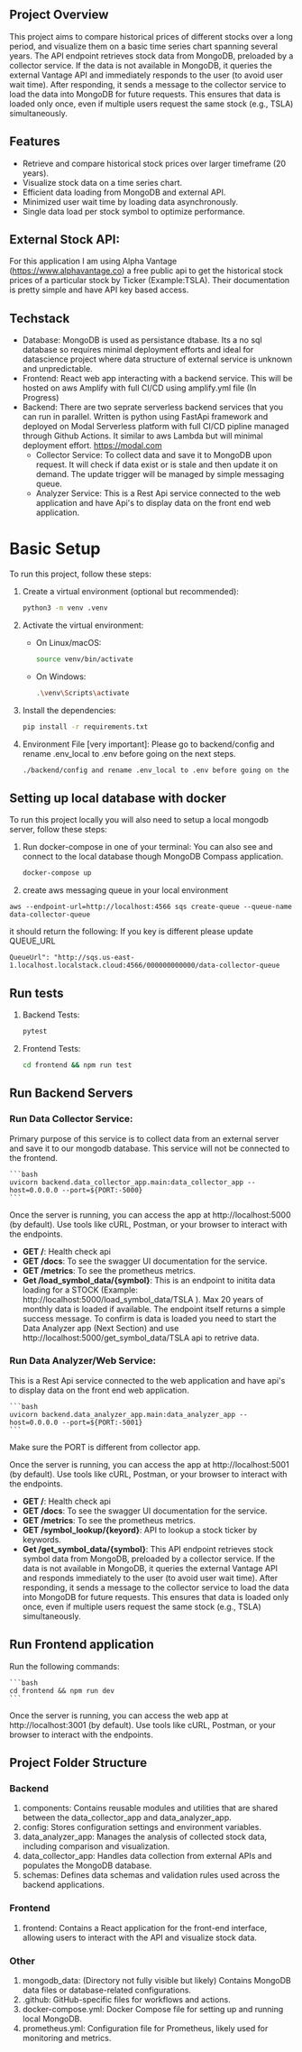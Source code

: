 ## Project Overview
This project aims to compare historical prices of different stocks over a long period, and visualize them on a basic time series chart spanning several years. The API endpoint retrieves stock data from MongoDB, preloaded by a collector service. If the data is not available in MongoDB, it queries the external Vantage API and immediately responds to the user (to avoid user wait time). After responding, it sends a message to the collector service to load the data into MongoDB for future requests. This ensures that data is loaded only once, even if multiple users request the same stock (e.g., TSLA) simultaneously.

## Features
- Retrieve and compare historical stock prices over larger timeframe (20 years).
- Visualize stock data on a time series chart.
- Efficient data loading from MongoDB and external API.
- Minimized user wait time by loading data asynchronously.
- Single data load per stock symbol to optimize performance.

## External Stock API:
For this application I am using Alpha Vantage (https://www.alphavantage.co) a free public api to get the historical stock prices of a particular stock by Ticker (Example:TSLA). Their documentation is pretty simple and have API key based access.

## Techstack
- Database: MongoDB is used as persistance dtabase. Its a no sql database so requires minimal deployment efforts and ideal for datascience project where data structure of external service is unknown and unpredictable.
- Frontend: React web app interacting with a backend service. This will be hosted on aws Amplify with full CI/CD using amplify.yml file (In Progress)
- Backend: There are two seprate serverless backend services that you can run in parallel. Written is python using FastApi framework and deployed on Modal Serverless platform with full CI/CD pipline managed through Github Actions. It similar to aws Lambda but will minimal deployment effort. https://modal.com
  - Collector Service: To collect data and save it to MongoDB upon request. It will check if data exist or is stale and then update it on demand. The update trigger will be managed by simple messaging queue. 
  - Analyzer Service: This is a Rest Api service connected to the web application and have Api's to display data on the front end web application.



# Basic Setup

To run this project, follow these steps:

1. Create a virtual environment (optional but recommended):

    ```bash
    python3 -m venv .venv
    ```

2. Activate the virtual environment:

    - On Linux/macOS:

        ```bash
        source venv/bin/activate
        ```

    - On Windows:

        ```bash
        .\venv\Scripts\activate
        ```

3. Install the dependencies:

    ```bash
    pip install -r requirements.txt
    ```

4. Environment File [very important]: Please go to backend/config and rename .env_local to .env before going on the next steps.

    ```bash
    ./backend/config and rename .env_local to .env before going on the next steps.
    ```


## Setting up local database with docker

To run this project locally you will also need to setup a local mongodb server, follow these steps:

1. Run docker-compose in one of your terminal: You can also see and connect to the local database though MongoDB Compass application.

    ```bash
    docker-compose up
    ```

2. create aws messaging queue in your local environment

`aws --endpoint-url=http://localhost:4566 sqs create-queue --queue-name  data-collector-queue`

it should return the following: If you key is different please update QUEUE_URL

`QueueUrl": "http://sqs.us-east-1.localhost.localstack.cloud:4566/000000000000/data-collector-queue`

## Run tests

1. Backend Tests:

    ```bash
    pytest
    ```

2. Frontend Tests:

    ```bash
    cd frontend && npm run test
    ```


## Run Backend Servers


### Run Data Collector Service: 

Primary purpose of this service is to collect data from an external server and save it to our mongodb database. This service will not be connected to the frontend.

    ```bash
    uvicorn backend.data_collector_app.main:data_collector_app --host=0.0.0.0 --port=${PORT:-5000}
    ```

Once the server is running, you can access the app at http://localhost:5000 (by default). Use tools like cURL, Postman, or your browser to interact with the endpoints.

- **GET /**: Health check api
- **GET /docs**: To see the swagger UI documentation for the service.
- **GET /metrics**: To see the prometheus metrics.
- **Get /load_symbol_data/{symbol}**: This is an endpoint to initita data loading for a STOCK (Example: http://localhost:5000/load_symbol_data/TSLA ). Max 20 years of monthly data is loaded if available. The endpoint itself returns a simple success message. To confirm is data is loaded you need to start the Data Analyzer app (Next Section) and use http://localhost:5000/get_symbol_data/TSLA api to retrive data.

### Run Data Analyzer/Web Service: 

This is a Rest Api service connected to the web application and have api's to display data on the front end web application.

    ```bash
    uvicorn backend.data_analyzer_app.main:data_analyzer_app --host=0.0.0.0 --port=${PORT:-5001}
    ```
    
Make sure the PORT is different from collector app.
   
Once the server is running, you can access the app at http://localhost:5001 (by default). Use tools like cURL, Postman, or your browser to interact with the endpoints.

- **GET /**: Health check api
- **GET /docs**: To see the swagger UI documentation for the service.
- **GET /metrics**: To see the prometheus metrics.
- **GET /symbol_lookup/{keyord}**: API to lookup a stock ticker by keywords.
- **Get /get_symbol_data/{symbol}**: This API endpoint retrieves stock symbol data from MongoDB, preloaded by a collector service. If the data is not available in MongoDB, it queries the external Vantage API and responds immediately to the user (to avoid user wait time). After responding, it sends a message to the collector service to load the data into MongoDB for future requests. This ensures that data is loaded only once, even if multiple users request the same stock (e.g., TSLA) simultaneously. 

## Run Frontend application

Run the following commands:


    ```bash
    cd frontend && npm run dev
    ```


Once the server is running, you can access the web app at http://localhost:3001 (by default). Use tools like cURL, Postman, or your browser to interact with the endpoints.

## Project Folder Structure
### Backend
1. components: Contains reusable modules and utilities that are shared between the data_collector_app and data_analyzer_app.
2. config: Stores configuration settings and environment variables.
3. data_analyzer_app: Manages the analysis of collected stock data, including comparison and visualization.
4. data_collector_app: Handles data collection from external APIs and populates the MongoDB database.
5. schemas: Defines data schemas and validation rules used across the backend applications.

### Frontend
1. frontend: Contains a React application for the front-end interface, allowing users to interact with the API and visualize stock data.

### Other
1. mongodb_data: (Directory not fully visible but likely) Contains MongoDB data files or database-related configurations.
2. .github: GitHub-specific files for workflows and actions.
3. docker-compose.yml: Docker Compose file for setting up and running local MongoDB.
4. prometheus.yml: Configuration file for Prometheus, likely used for monitoring and metrics.
